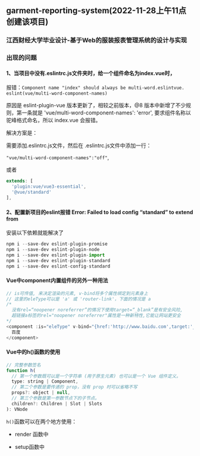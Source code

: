 ## garment-reporting-system(2022-11-28上午11点创建该项目)

### 江西财经大学毕业设计-基于Web的服装报表管理系统的设计与实现

### 出现的问题

#### 1、当项目中没有.eslintrc.js文件夹时，给一个组件命名为index.vue时，

报错：`Component name "index" should always be multi-word.eslintvue. eslint(vue/multi-word-component-names)`

  原因是 eslint-plugin-vue 版本更新了，相较之前版本，@8 版本中新增了不少规则，第一条就是 'vue/multi-word-component-names': 'error', 
  要求组件名称以驼峰格式命名，所以 index.vue 会报错。

解决方案是：

  需要添加.eslintrc.js文件，然后在 .eslintrc.js文件中添加一行：

  `"vue/multi-word-component-names":"off"`,

  或者

```javascript
extends: [
  'plugin:vue/vue3-essential',
  '@vue/standard'
],
```

#### 2、配置新项目的eslint报错 Error: Failed to load config “standard” to extend from

安装以下依赖就能解决了

```javascript
npm i --save-dev eslint-plugin-promise
npm i --save-dev eslint-plugin-node
npm i --save-dev eslint-plugin-import
npm i --save-dev eslint-plugin-standard
npm i --save-dev eslint-config-standard
```

#### Vue中component内置组件的另外一种用法

```javascript
// is可传值, 来决定渲染的元素, v-bind将多个属性绑定到元素身上
// 这里的eleType可以是 'a' 或 'router-link'，下面的情况是 a
/*
  没有rel=“noopener noreferrer”的情况下使用target=“_blank”是有安全风险,
  超链接a标签的rel="noopener noreferrer"属性是一种新特性,它能让网站更安全 
*/
<component :is="eleType" v-bind="{href:'http://www.baidu.com',target:'_blank',rel: 'noopener'}">
  百度
</component>
```

#### Vue中的h()函数的使用

```javascript
// 完整参数签名
function h(
  // 第一个参数既可以是一个字符串 (用于原生元素) 也可以是一个 Vue 组件定义。
  type: string | Component,
  // 第二个参数是要传递的 prop，没有 prop 时可以省略不写
  props?: object | null,
  // 第三个参数是第一参数节点下的子节点。
  children?: Children | Slot | Slots
): VNode
```

`h()`函数可以在两个地方使用：

- render 函数中

- setup函数中